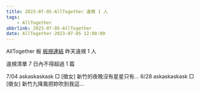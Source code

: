 ```yaml
---
title: 2023-07-05-AllTogether 違規 1 人
tags:
    - AllTogether
abbrlink: 2023-07-05-AllTogether
date: AllTogether-2023-07-05 12:00:00
---
```

AllTogether 板 [板規連結](https://www.ptt.cc/bbs/AllTogether/M.1643211430.A.5FB.html)
昨天違規 1 人
<!-- more -->

違規清單
7 日內不得超過 1 篇

7/04 askaskaskask □ [徵女] 新竹的夜晚沒有星星只有…
6/28 askaskaskask □ [徵女] 新竹九降風把妳吹到我這…